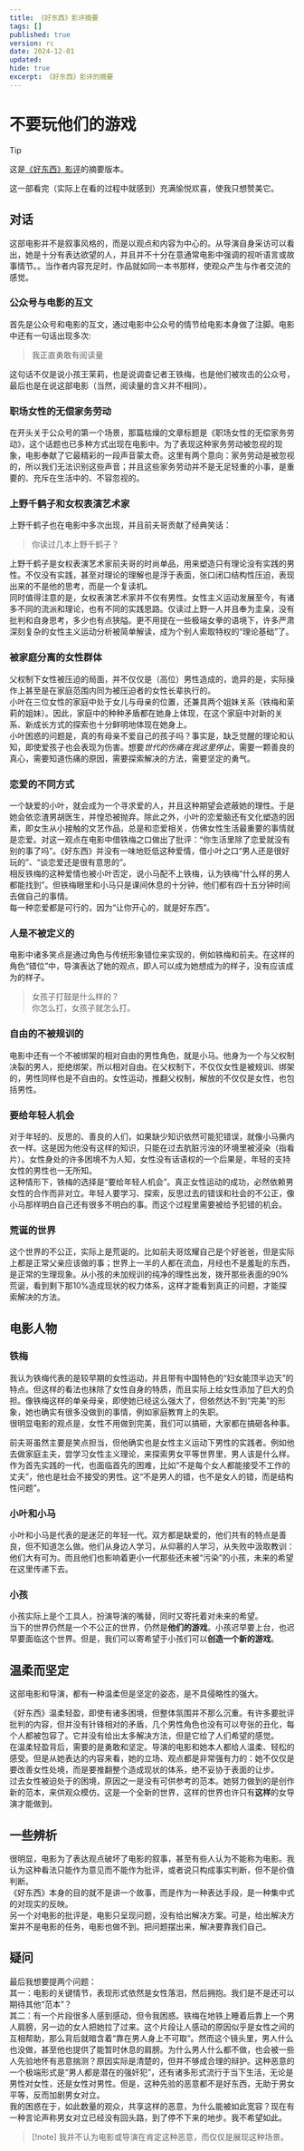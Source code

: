 ```yaml
---
title: 《好东西》影评摘要
tags: []
published: true
version: rc
date: 2024-12-01
updated:
hide: true
excerpt: 《好东西》影评的摘要
---
```


# 不要玩他们的游戏
> [!tip] 
> 这是[《好东西》影评](/hexo/essays/herstory)的摘要版本。

这一部看完（实际上在看的过程中就感到）充满愉悦欢喜，使我只想赞美它。
## 对话
这部电影并不是叙事风格的，而是以观点和内容为中心的。从导演自身采访可以看出，她是十分有表达欲望的人，并且并不十分在意通常电影中强调的视听语言或故事情节。。当作者内容充足时，作品就如同一本书那样，使观众产生与作者交流的感觉。
### 公众号与电影的互文
首先是公众号和电影的互文，通过电影中公众号的情节给电影本身做了注脚。电影中还有一句话出现多次:
> 我正直勇敢有阅读量

这句话不仅是说小孩王茉莉，也是说调查记者王铁梅，也是他们被攻击的公众号，最后也是在说这部电影（当然，阅读量的含义并不相同）。

### 职场女性的无偿家务劳动

在开头关于公众号的第一个场景，那篇枯燥的文章标题是《职场女性的无偿家务劳动》，这个话题也已多种方式出现在电影中。为了表现这种家务劳动被忽视的现象，电影奉献了它最精彩的一段声音蒙太奇。这里有两个意向：家务劳动是被忽视的，所以我们无法识别这些声音；并且这些家务劳动并不是无足轻重的小事，是重要的、充斥在生活中的、不容忽视的。

### 上野千鹤子和女权表演艺术家
上野千鹤子也在电影中多次出现，并且前夫哥贡献了经典笑话：
> 你读过几本上野千鹤子？

上野千鹤子是女权表演艺术家前夫哥的时尚单品，用来塑造只有理论没有实践的男性。不仅没有实践，甚至对理论的理解也是浮于表面，张口闭口结构性压迫，表现出来的不是他的思考，而是一个复读机。  
同时值得注意的是，女权表演艺术家并不仅有男性。女性主义运动发展至今，有诸多不同的流派和理论，也有不同的实践思路。仅读过上野一人并且奉为圭臬，没有批判和自身思考，多少也有点狭隘。更不用提在一些极端女拳的语境下，许多严肃深刻复杂的女性主义运动分析被简单解读，成为个别人索取特权的“理论基础”了。

### 被家庭分离的女性群体
父权制下女性被压迫的局面，并不仅仅是（高位）男性造成的，诡异的是，实际操作上甚至是在家庭范围内同为被压迫者的女性长辈执行的。  
小叶在三位女性的家庭中处于女儿与母亲的位置，还兼具两个姐妹关系（铁梅和茉莉的姐妹）。因此，家庭中的种种矛盾都在她身上体现，在这个家庭中对新的关系、新成长方式的探索也十分鲜明地体现在她身上。  
小叶困惑的问题是，真的有母亲不爱自己的孩子吗？事实是，缺乏觉醒的理论和认知，即使爱孩子也会表现为伤害。想要*世代的伤痛在我这里停止*，需要一颗善良的真心，需要知道伤痛的原因，需要探索解决的方法，需要坚定的勇气。
### 恋爱的不同方式
一个缺爱的小叶，就会成为一个寻求爱的人，并且这种期望会遮蔽她的理性。于是她会依恋渣男胡医生，并惶恐被抛弃。除此之外，小叶的恋爱脑还有文化塑造的因素，即女生从小接触的文艺作品，总是和恋爱相关，仿佛女性生活最重要的事情就是恋爱。对这一观点在电影中借铁梅之口做出了批评：“你生活里除了恋爱就没有别的事了吗”。《好东西》并没有一味地贬低这种爱情，借小叶之口“男人还是很好玩的”、“谈恋爱还是很有意思的”。  
相反铁梅的这种爱情也被小叶否定，说小马配不上铁梅，认为铁梅“什么样的男人都能找到”。但铁梅眼里和小马只是课间休息的十分钟，他们都有四十五分钟时间去做自己的事情。  
每一种恋爱都是可行的，因为“让你开心的，就是好东西”。
### 人是不被定义的
电影中诸多笑点是通过角色与传统形象错位来实现的，例如铁梅和前夫。在这样的角色“错位”中，导演表达了她的观点，即人可以成为她想成为的样子，没有应该成为的样子。

> 女孩子打鼓是什么样的？  
> 你怎么打，女孩子就怎么打。

### 自由的不被规训的
电影中还有一个不被绑架的相对自由的男性角色，就是小马。他身为一个与父权制决裂的男人，拒绝绑架，所以相对自由。在父权制下，不仅仅女性是被规训、绑架的，男性同样也是不自由的。女性运动，推翻父权制，解放的不仅仅是女性，也包括男性。  

### 要给年轻人机会

对于年轻的、反思的、善良的人们，如果缺少知识依然可能犯错误，就像小马撕内衣一样。这是因为他没有这样的知识，只能在过去肮脏污浊的环境里被浸染（指看片）。女性身处的许多困境不为人知，女性没有话语权的一个后果是，年轻的支持女性的男性也一无所知。  
这种情形下，铁梅的选择是“要给年轻人机会”。真正女性运动的成功，必然依赖男女性的合作而非对立。年轻人要学习、探索，反思过去的错误和社会的不公正，像小马那样明白自己还有很多不明白的事。而这个过程里需要被给予犯错的机会。

### 荒诞的世界

这个世界的不公正，实际上是荒诞的。比如前夫哥炫耀自己是个好爸爸，但是实际上都是正常父亲应该做的事；世界上一半的人都在流血，月经也不是羞耻的东西，是正常的生理现象。从小孩的未加规训的纯净的理性出发，拨开那些表面的90%荒诞，看到剩下那10%造成现状的权力体系，这样才能看到真正的问题，才能探索解决的方法。  
## 电影人物
### 铁梅

我认为铁梅代表的是较早期的女性运动，并且带有中国特色的“妇女能顶半边天”的特点。但这样的看法也抹除了女性自身的特质，而且实际上给女性添加了巨大的负担。像铁梅这样的单亲母亲，即使她已经这么强大了，但依然达不到“完美”的形象，她也确实有很多没做到的事情，例如家庭教育上的失职。  
很明显电影的观点是，女性不用做到完美，我们可以搞砸，大家都在搞砸各种事。

前夫哥虽然主要是笑点担当，但他确实也是女性主义运动下男性的实践者。例如他去做家庭主夫，尝学习女性主义理论，来探索男女平等世界里，男人该是什么样。作为首先实践的一代，也面临首先的困难，比如“不是每个女人都能接受不工作的丈夫”，他也是社会不接受的男性。这“不是男人的错，也不是女人的错，而是结构性问题”。

### 小叶和小马

小叶和小马是代表的是迷茫的年轻一代。双方都是缺爱的，他们共有的特点是善良，但不知道怎么做。他们从身边人学习，从仰慕的人学习，从失败中汲取教训：他们大有可为。而且他们也影响着更小一代那些还未被“污染”的小孩，未来的希望在这里传递下去。
### 小孩

小孩实际上是个工具人，扮演导演的嘴替，同时又寄托着对未来的希望。  
当下的世界仍然是一个不公正的世界，仍然是**他们的游戏**。小孩迟早要上台，也迟早要面临这个世界。但是，我们可以寄希望于小孩们可以**创造一个新的游戏**。
## 温柔而坚定

这部电影和导演，都有一种温柔但是坚定的姿态，是不具侵略性的强大。

《好东西》温柔轻盈，即使有诸多困境，但整体氛围并不那么沉重。有许多要批评批判的内容，但并没有针锋相对的矛盾，几个男性角色也没有可以夸张的丑化，每个人都被包容了。它并没有给出太多解决方法，但是它给了人们希望的感觉。  
在温柔轻盈背后，需要的是勇敢和坚定。导演的电影和她本人都给人温柔、轻松的感受。但是从她表达的内容来看，她的立场、观点都是非常强有力的：她不仅仅是要改善女性处境，而是要推翻整个造成现状的体系，绝不妥协于表面的让步。  
过去女性被迫处于的困境，原因之一是没有可供参考的范本。她努力做到的是创作新的范本，来供观众模仿。这是一个全新的世界，这样的世界也许只有**这样**的女导演才能做到。

## 一些辨析
很明显，电影为了表达观点破坏了电影的叙事，甚至有些人认为不能称为电影。我认为这种看法只能作为意见而不能作为批评，或者说只构成事实判断，但不是价值判断。  
《好东西》本身的目的就不是讲一个故事，而是作为一种表达手段，是一种集中式的对现实的反映。  
另一个对电影的批评是，电影只呈现问题，没有给出解决方案。可是，给出解决方案并不是电影的任务，电影也做不到。把问题摆出来，解决要靠我们自己。
## 疑问
最后我想要提两个问题：  
其一：电影的关键情节，表现形式依然是女性落泪，然后拥抱。我们是不是还可以期待其他“范本”？  
其二：有一个片段很多人感到感动，但令我困惑。铁梅在地铁上睡着后靠上一个男人肩膀，另一边的女人把她拉了过来。这个片段让人感动的原因似乎是女性之间的互相帮助，那么背后就暗含着“靠在男人身上不可取”。然而这个镜头里，男人什么也没做，甚至他也提供了能暂时休息的肩膀。为什么男人什么都不做，也会被一些人先验地怀有恶意揣测？原因实际是清楚的，但并不够成合理的辩护。这种恶意的一个极端形式是“男人都是潜在的强奸犯”，还有诸多形式流行于当下生活，无论是男性对女性，还是女性对男性。但是，这种先验的恶意都不是好东西，无助于男女平等，反而加剧男女对立。  
   我的困惑在于，如此数量的观众，共享这样的恶意，为什么能被如此宽容？现在有一种言论声称男女对立已经没有回头路，到了停不下来的地步。我不希望如此。
> [!note] 我并不认为电影或导演在肯定这种恶意，而仅仅是展现这种场景。
